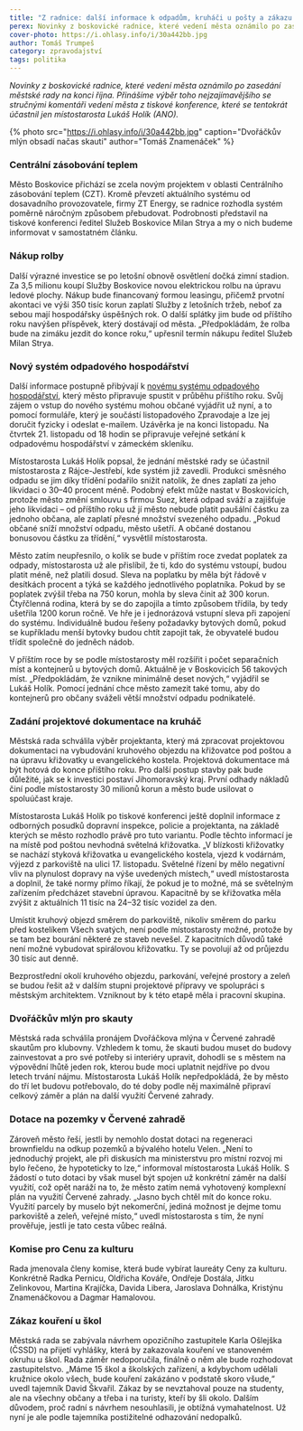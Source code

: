```yaml
---
title: "Z radnice: další informace k odpadům, kruháči u pošty a zákazu kouření u škol"
perex: Novinky z boskovické radnice, které vedení města oznámilo po zasedání městské rady na konci října.
cover-photo: https://i.ohlasy.info/i/30a442bb.jpg
author: Tomáš Trumpeš
category: zpravodajství
tags: politika
---
```


*Novinky z boskovické radnice, které vedení města oznámilo po zasedání městské rady na konci října. Přinášíme výběr toho nejzajímavějšího se stručnými komentáři vedení města z tiskové konference, které se tentokrát účastnil jen místostarosta Lukáš Holík (ANO).*

{% photo src="https://i.ohlasy.info/i/30a442bb.jpg" caption="Dvořáčkův mlýn obsadí načas skauti" author="Tomáš Znamenáček" %}

### Centrální zásobování teplem

Město Boskovice přichází se zcela novým projektem v oblasti Centrálního zásobování teplem (CZT). Kromě převzetí aktuálního systému od dosavadního provozovatele, firmy ZT Energy, se radnice rozhodla systém poměrně náročným způsobem přebudovat. Podrobnosti představil na tiskové konferenci ředitel Služeb Boskovice Milan Strya a my o nich budeme informovat v samostatném článku.

### Nákup rolby

Další výrazné investice se po letošní obnově osvětlení dočká zimní stadion. Za 3,5 milionu koupí Služby Boskovice novou elektrickou rolbu na úpravu ledové plochy. Nákup bude financovaný formou leasingu, přičemž prvotní akontaci ve výši 350 tisíc korun zaplatí Služby z letošních tržeb, neboť za sebou mají hospodářsky úspěšných rok. O další splátky jim bude od příštího roku navýšen příspěvek, který dostávají od města. „Předpokládám, že rolba bude na zimáku jezdit do konce roku,“ upřesnil termín nákupu ředitel Služeb Milan Strya.

### Nový systém odpadového hospodářství

Další informace postupně přibývají k [novému systému odpadového hospodářství](https://ohlasy.info/clanky/2019/09/levnejsi-odpad.html), který město připravuje spustit v průběhu příštího roku. Svůj zájem o vstup do nového systému mohou občané vyjádřit už nyní, a to pomocí formuláře, který je součástí listopadového Zpravodaje a lze jej doručit fyzicky i odeslat e-mailem. Uzávěrka je na konci listopadu. Na čtvrtek 21. listopadu od 18 hodin se připravuje veřejné setkání k odpadovému hospodářství v zámeckém skleníku.

Místostarosta Lukáš Holík popsal, že jednání městské rady se účastnil místostarosta z Rájce-Jestřebí, kde systém již zavedli. Produkci směsného odpadu se jim díky třídění podařilo snížit natolik, že dnes zaplatí za jeho likvidaci o 30–40 procent méně. Podobný efekt může nastat v Boskovicích, protože město změní smlouvu s firmou Suez, která odpad sváží a zajišťuje jeho likvidaci – od příštího roku už jí město nebude platit paušální částku za jednoho občana, ale zaplatí přesné množství svezeného odpadu. „Pokud občané sníží množství odpadu, město ušetří. A občané dostanou bonusovou částku za třídění,“ vysvětlil místostarosta.

Město zatím neupřesnilo, o kolik se bude v příštím roce zvedat poplatek za odpady, místostarosta už ale přislíbil, že ti, kdo do systému vstoupí, budou platit méně, než platili dosud. Sleva na poplatku by měla být řádově v desítkách procent a týká se každého jednotlivého poplatníka. Pokud by se poplatek zvýšil třeba na 750 korun, mohla by sleva činit až 300 korun. Čtyřčlenná rodina, která by se do zapojila a tímto způsobem třídila, by tedy ušetřila 1200 korun ročně. Ve hře je i jednorázová vstupní sleva při zapojení do systému. Individuálně budou řešeny požadavky bytových domů, pokud se kupříkladu menší bytovky budou chtít zapojit tak, že obyvatelé budou třídit společně do jedněch nádob.

V příštím roce by se podle místostarosty měl rozšířit i počet separačních míst a kontejnerů u bytových domů. Aktuálně je v Boskovicích 56 takových míst. „Předpokládám, že vznikne minimálně deset nových,“ vyjádřil se Lukáš Holík. Pomocí jednání chce město zamezit také tomu, aby do kontejnerů pro občany sváželi větší množství odpadu podnikatelé.

### Zadání projektové dokumentace na kruháč

Městská rada schválila výběr projektanta, který má zpracovat projektovou dokumentaci na vybudování kruhového objezdu na křižovatce pod poštou a na úpravu křižovatky u evangelického kostela. Projektová dokumentace má být hotová do konce příštího roku. Pro další postup stavby pak bude důležité, jak se k investici postaví Jihomoravský kraj. První odhady nákladů činí podle místostarosty 30 milionů korun a město bude usilovat o spoluúčast kraje.

Místostarosta Lukáš Holík po tiskové konferenci ještě doplnil informace z odborných posudků dopravní inspekce, policie a projektanta, na základě kterých se město rozhodlo právě pro tuto variantu. Podle těchto informací je na místě pod poštou nevhodná světelná křižovatka. „V blízkosti křižovatky se nachází styková křižovatka u evangelického kostela, vjezd k vodárnám, výjezd z parkoviště na ulici 17. listopadu. Světelné řízení by mělo negativní vliv na plynulost dopravy na výše uvedených místech,“ uvedl místostarosta a doplnil, že také normy přímo říkají, že pokud je to možné, má se světelným zařízením předcházet stavební úpravou. Kapacitně by se křižovatka měla zvýšit z aktuálních 11 tisíc na 24–32 tisíc vozidel za den.

Umístit kruhový objezd směrem do parkoviště, nikoliv směrem do parku před kostelíkem Všech svatých, není podle místostarosty možné, protože by se tam bez bourání některé ze staveb nevešel. Z kapacitních důvodů také není možné vybudovat spirálovou křižovatku. Ty se povolují až od průjezdu 30 tisíc aut denně.

Bezprostřední okolí kruhového objezdu, parkování, veřejné prostory a zeleň se budou řešit až v dalším stupni projektové přípravy ve spolupráci s městským architektem. Vzniknout by k této etapě měla i pracovní skupina.

### Dvořáčkův mlýn pro skauty

Městská rada schválila pronájem Dvořáčkova mlýna v Červené zahradě skautům pro klubovny. Vzhledem k tomu, že skauti budou muset do budovy zainvestovat a pro své potřeby si interiéry upravit, dohodli se s městem na výpovědní lhůtě jeden rok, kterou bude moci uplatnit nejdříve po dvou letech trvání nájmu. Místostarosta Lukáš Holík nepředpokládá, že by město do tří let budovu potřebovalo, do té doby podle něj maximálně připraví celkový záměr a plán na další využití Červené zahrady.

### Dotace na pozemky v Červené zahradě

Zároveň město řeší, jestli by nemohlo dostat dotaci na regeneraci brownfieldu na odkup pozemků a bývalého hotelu Velen. „Není to jednoduchý projekt, ale při diskusích ma ministerstvu pro místní rozvoj mi bylo řečeno, že hypoteticky to lze,“ informoval místostarosta Lukáš Holík. S žádostí o tuto dotaci by však musel být spojen už konkrétní záměr na další využití, což opět naráží na to, že město zatím nemá vyhotovený komplexní plán na využití Červené zahrady. „Jasno bych chtěl mít do konce roku. Využití parcely by muselo být nekomerční, jediná možnost je dejme tomu parkoviště a zeleň, veřejné místo,“ uvedl místostarosta s tím, že nyní prověřuje, jestli je tato cesta vůbec reálná.

### Komise pro Cenu za kulturu

Rada jmenovala členy komise, která bude vybírat laureáty Ceny za kulturu. Konkrétně Radka Pernicu, Oldřicha Kováře, Ondřeje Dostála, Jitku Zelinkovou, Martina Krajíčka, Davida Libera, Jaroslava Dohnálka, Kristýnu Znamenáčkovou a Dagmar Hamalovou.

### Zákaz kouření u škol

Městská rada se zabývala návrhem opozičního zastupitele Karla Ošlejška (ČSSD) na přijetí vyhlášky, která by zakazovala kouření ve stanoveném okruhu u škol. Rada záměr nedoporučila, finálně o něm ale bude rozhodovat zastupitelstvo. „Máme 15 škol a školských zařízení, a kdybychom udělali kružnice okolo všech, bude kouření zakázáno v podstatě skoro všude,“ uvedl tajemník David Škvařil. Zákaz by se nevztahoval pouze na studenty, ale na všechny občany a třeba i na turisty, kteří by šli okolo. Dalším důvodem, proč radní s návrhem nesouhlasili, je obtížná vymahatelnost. Už nyní je ale podle tajemníka postižitelné odhazování nedopalků.

